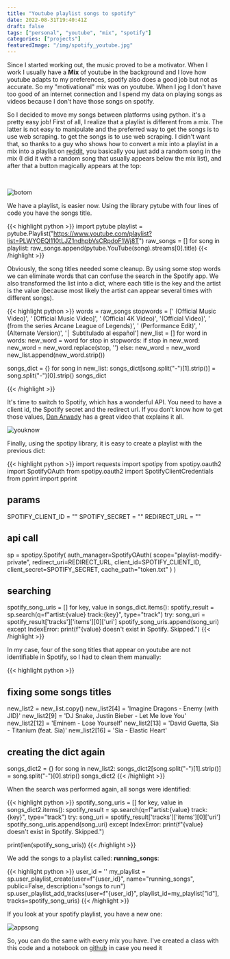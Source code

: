 ```yaml
---
title: "Youtube playlist songs to spotify"
date: 2022-08-31T19:40:41Z
draft: false
tags: ["personal", "youtube", "mix", "spotify"]
categories: ["projects"]
featuredImage: "/img/spotify_youtube.jpg"
---
```


Since I started working out, the music proved to be a motivator. 
When I work I usually have a **Mix** of youtube in the background and 
I love how youtube adapts to my preferences, spotify also does a good job but not as accurate.
So my "motivational" mix was on youtube. When I jog I don't have too good of an
internet connection and I spend my data on playing songs as videos because I don't have those songs on spotify. 

So I decided to move my songs between platforms using python. it's a pretty easy job!
First of all, I realize that a playlist is different from a mix. The latter is not easy to manipulate and the preferred way to get the songs is to use web scraping.
to get the songs is to use web scraping. I didn't want that, so thanks to a guy who shows how to convert a mix into a playlist in 
a mix into a playlist on [reddit](https://www.reddit.com/r/youtube/comments/b33ecs/how_can_you_save_a_youtube_mix_into_a_playlist/), you basically 
you just add a random song in the mix (I did it with a random song that usually appears below the mix list), and after that
a button magically appears at the top:

<br>

![botom](/img/yt_bottom.png#center "Bottom")

We have a playlist, is easier now. Using the library pytube with four lines of
code you have the songs title.

{{< highlight python >}}
import pytube
playlist = pytube.Playlist("https://www.youtube.com/playlist?list=PLWYOEQl110tLJZ1ndhpbVsCRpdoF1Wj8T")
raw_songs = []
for song in playlist:
    raw_songs.append(pytube.YouTube(song).streams[0].title)
{{< /highlight >}}

Obviously, the song titles needed some cleanup. By using some stop words
we can eliminate words that can confuse the search in the Spotify app.
We also transformed the list into a dict, where each title is the key and 
the artist is the value (because most likely the artist can appear several times
with different songs).

{{< highlight python >}}
words = raw_songs
stopwords = [' (Official Music Video)', ' [Official Music Video]',
' (Official 4K Video)', '(Official Video)',
' (from the series Arcane League of Legends)', ' (Performance Edit)',
' (Alternate Version)', '│ Subtitulado al español']
new_list = []
for word in words:
    new_word = word
    for stop in stopwords:
        if stop in new_word:
            new_word = new_word.replace(stop, '')
        else:
            new_word = new_word
    new_list.append(new_word.strip())

songs_dict = {}
for song in new_list:
    songs_dict[song.split("-")[1].strip()] = song.split("-")[0].strip()
songs_dict

{{< /highlight >}}

It's time to switch to Spotify, which has a wonderful API. 
You need to have a client id, the Spotify secret and the redirect url.
If you don't know how to get those values,
[Dan Arwady](https://www.youtube.com/watch?v=3RGm4jALukM) has a great video that explains it all.

![youknow](/img/youknow.jfif#center "You know")

Finally, using the spotipy library, it is easy to create a playlist with the previous dict:

{{< highlight python >}}
import requests
import spotipy
from spotipy.oauth2 import SpotifyOAuth
from spotipy.oauth2 import SpotifyClientCredentials
from pprint import pprint

## params
SPOTIFY_CLIENT_ID = ""
SPOTIFY_SECRET = ""
REDIRECT_URL = ""

## api call
sp = spotipy.Spotify(
    auth_manager=SpotifyOAuth(
        scope="playlist-modify-private",
        redirect_uri=REDIRECT_URL,
        client_id=SPOTIFY_CLIENT_ID,
        client_secret=SPOTIFY_SECRET,
        cache_path="token.txt"
    )
)

## searching
spotify_song_uris = []
for key, value in songs_dict.items():
    spotify_result = sp.search(q=f"artist:{value} track:{key}", type="track")
    try:
        song_uri = spotify_result['tracks']['items'][0]['uri']
        spotify_song_uris.append(song_uri)
    except IndexError:
        print(f"{value} doesn't exist in Spotify. Skipped.")
{{< /highlight >}}

In my case, four of the song titles that appear on youtube are not identifiable
in Spotify, so I had to clean them manually:

{{< highlight python >}}
## fixing some songs titles
new_list2 = new_list.copy()
new_list2[4] = 'Imagine Dragons - Enemy (with JID)'
new_list2[9] = 'DJ Snake, Justin Bieber - Let Me love You'
new_list2[12] = 'Eminem - Lose Yourself'
new_list2[13] = 'David Guetta, Sia - Titanium (feat. Sia)'
new_list2[16] = 'Sia - Elastic Heart'

## creating the dict again
songs_dict2 = {}
for song in new_list2:
    songs_dict2[song.split("-")[1].strip()] = song.split("-")[0].strip()
songs_dict2
{{< /highlight >}}

When the search was performed again, all songs were identified:

{{< highlight python >}}
spotify_song_uris = []
for key, value in songs_dict2.items():
    spotify_result = sp.search(q=f"artist:{value} track:{key}", type="track")
    try:
        song_uri = spotify_result['tracks']['items'][0]['uri']
        spotify_song_uris.append(song_uri)
    except IndexError:
        print(f"{value} doesn't exist in Spotify. Skipped.")

print(len(spotify_song_uris))
{{< /highlight >}}

We add the songs to a playlist called: **running_songs**:

{{< highlight python >}}
user_id = ''
my_playlist = sp.user_playlist_create(user=f"{user_id}",
                                      name="running_songs",
                                      public=False,
                                      description="songs to run")
sp.user_playlist_add_tracks(user=f"{user_id}",
                            playlist_id=my_playlist["id"],
                            tracks=spotify_song_uris)
{{< /highlight >}}

If you look at your spotify playlist, you have a new one:

![appsong](/img/sposongs.jpeg#center "New playlist")

So, you can do the same with every mix you have.
I've created a class with this code and a notebook on [github](https://github.com/mmc00/youtb2spotify) in case you need it